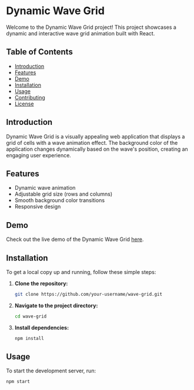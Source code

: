 # Dynamic Wave Grid

Welcome to the Dynamic Wave Grid project! This project showcases a dynamic and interactive wave grid animation built with React.

## Table of Contents

- [Introduction](#introduction)
- [Features](#features)
- [Demo](#demo)
- [Installation](#installation)
- [Usage](#usage)
- [Contributing](#contributing)
- [License](#license)

## Introduction

Dynamic Wave Grid is a visually appealing web application that displays a grid of cells with a wave animation effect. The background color of the application changes dynamically based on the wave's position, creating an engaging user experience.

## Features

- Dynamic wave animation
- Adjustable grid size (rows and columns)
- Smooth background color transitions
- Responsive design

## Demo

Check out the live demo of the Dynamic Wave Grid [here](https://your-demo-link.com).

## Installation

To get a local copy up and running, follow these simple steps:

1. **Clone the repository:**

    ```sh
    git clone https://github.com/your-username/wave-grid.git
    ```

2. **Navigate to the project directory:**

    ```sh
    cd wave-grid
    ```

3. **Install dependencies:**

    ```sh
    npm install
    ```

## Usage

To start the development server, run:

```sh
npm start
